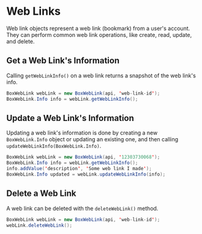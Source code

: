 # Web Links

Web link objects represent a web link (bookmark) from a user's account. They can perform common web link operations, like create, read, update, and delete.

## Get a Web Link's Information

Calling `getWebLinkInfo()` on a web link returns a snapshot of the web link's info.

```java
BoxWebLink webLink = new BoxWebLink(api, 'web-link-id');
BoxWebLink.Info info = webLink.getWebLinkInfo();
```

## Update a Web Link's Information

Updating a web link's information is done by creating a new `BoxWebLink.Info` object or updating an existing one, and then calling `updateWebLinkInfo(BoxWebLink.Info)`.

```java
BoxWebLink webLink = new BoxWebLink(api, '12303730068');
BoxWebLink.Info info = webLink.getWebLinkInfo();
info.addValue('description', 'Some web link I made');
BoxWebLink.Info updated = webLink.updateWebLinkInfo(info);
```

## Delete a Web Link

A web link can be deleted with the `deleteWebLink()` method.

```java
BoxWebLink webLink = new BoxWebLink(api, 'web-link-id');
webLink.deleteWebLink();
```
